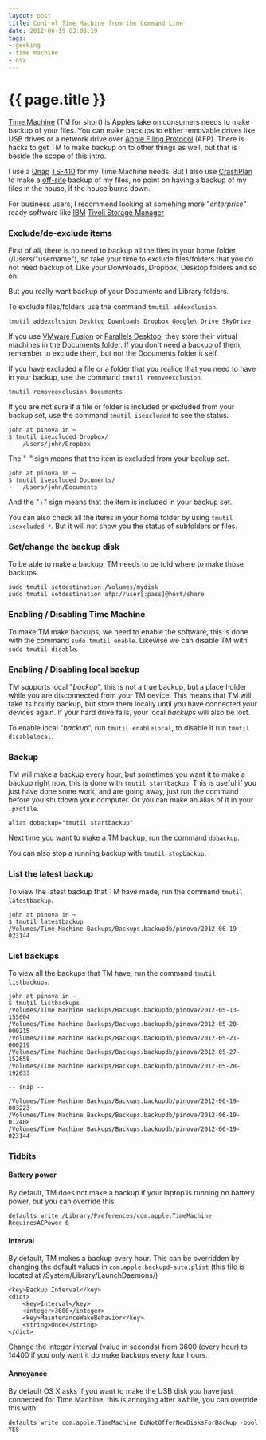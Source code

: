```yaml
---
layout: post
title: Control Time Machine from the Command Line
date: 2012-06-19 03:08:19
tags:
- geeking
- time machine
- osx
---
```


{{ page.title }}
================

[Time Machine](http://en.wikipedia.org/wiki/Time_Machine_%28Mac_OS%29) (TM for short) is Apples take on consumers needs to make backup of your files. You can make backups to either removable drives like USB drives or a network drive over [Apple Filing Protocol](http://en.wikipedia.org/wiki/Apple_Filing_Protocol) (AFP). There is hacks to get TM to make backup on to other things as well, but that is beside the scope of this intro.

I use a [Qnap](http://www.qnap.com/) [TS-410](http://www.qnap.com/en/index.php?lang=en&sn=822&c=351&sc=514&t=522&n=3388) for my Time Machine needs. But I also use [CrashPlan](http://www.crashplan.com) to make a [off-site](http://en.wikipedia.org/wiki/Off-site_data_protection) backup of my files, no point on having a backup of my files in the house, if the house burns down.

For business users, I recommend looking at somehing more "*enterprise*" ready software like [IBM](http://www.ibm.com/) [Tivoli Storage Manager](http://www-01.ibm.com/software/tivoli/products/storage-mgr/)

### Exclude/de-exclude items

First of all, there is no need to backup all the files in your home folder (/Users/"username"), so take your time to exclude files/folders that you do not need backup of. Like your Downloads, Dropbox, Desktop folders and so on. 

But you really want backup of your Documents and Library folders.

To exclude files/folders use the command `tmutil addexclusion`.

	tmutil addexclusion Desktop Downloads Dropbox Google\ Drive SkyDrive
	
If you use [VMware Fusion](http://www.vmware.com/products/fusion/overview.html) or [Parallels Desktop](http://www.parallels.com/products/desktop/), they store their virtual machines in the Documents folder. If you don't need a backup of them, remember to exclude them, but not the Documents folder it self.

If you have excluded a file or a folder that you realice that you need to have in your backup, use the command `tmutil removeexclusion`.
	
	tmutil removeexclusion Documents
	
If you are not sure if a file or folder is included or excluded from your backup set, use the command `tmutil isexcluded` to see the status.
	
	john at pinova in ~
	$ tmutil isexcluded Dropbox/
	-	/Users/john/Dropbox

The "-" sign means that the item is excluded from your backup set.

	john at pinova in ~
	$ tmutil isexcluded Documents/
	+	/Users/john/Documents
	
And the "+" sign means that the item is included in your backup set.

You can also check all the items in your home folder by using `tmutil isexcluded *`. But it will not show you the status of subfolders or files.

### Set/change the backup disk

To be able to make a backup, TM needs to be told where to make those backups.

	sudo tmutil setdestination /Volumes/mydisk
	sudo tmutil setdestination afp://user[:pass]@host/share

### Enabling / Disabling Time Machine

To make TM make backups, we need to enable the software, this is done with the command `sudo tmutil enable`. Likewise we can disable TM with `sudo tmutil disable`.

### Enabling / Disabling local backup

TM supports local "*backup*", this is not a true backup, but a place holder while you are disconnected from your TM device. This means that TM will take its hourly backup, but store them locally until you have connected your devices again. If your hard drive fails, your local *backups* will also be lost.

To enable local "*backup*", run `tmutil enablelocal`, to disable it run `tmutil disablelocal`. 

### Backup

TM will make a backup every hour, but sometimes you want it to make a backup right now, this is done with `tmutil startbackup`. This is useful if you just have done some work, and are going away, just run the command before you shutdown your computer. Or you can make an alias of it in your `.profile`.

	alias dobackup="tmutil startbackup"

Next time you want to make a TM backup, run the command `dobackup`.

You can also stop a running backup with `tmutil stopbackup`.

### List the latest backup

To view the latest backup that TM have made, run the command `tmutil latestbackup`.

	john at pinova in ~
	$ tmutil latestbackup
	/Volumes/Time Machine Backups/Backups.backupdb/pinova/2012-06-19-023144
	
### List backups

To view all the backups that TM have, run the command `tmutil listbackups`.
	
	john at pinova in ~
	$ tmutil listbackups
	/Volumes/Time Machine Backups/Backups.backupdb/pinova/2012-05-13-155604
	/Volumes/Time Machine Backups/Backups.backupdb/pinova/2012-05-20-000215
	/Volumes/Time Machine Backups/Backups.backupdb/pinova/2012-05-21-000219
	/Volumes/Time Machine Backups/Backups.backupdb/pinova/2012-05-27-152658
	/Volumes/Time Machine Backups/Backups.backupdb/pinova/2012-05-28-192633

	-- snip --

	/Volumes/Time Machine Backups/Backups.backupdb/pinova/2012-06-19-003223
	/Volumes/Time Machine Backups/Backups.backupdb/pinova/2012-06-19-012408
	/Volumes/Time Machine Backups/Backups.backupdb/pinova/2012-06-19-023144
	
### Tidbits


#### Battery power

By default, TM does not make a backup if your laptop is running on battery power, but you can override this.

	defaults write /Library/Preferences/com.apple.TimeMachine RequiresACPower 0

#### Interval

By default, TM makes a backup every hour. This can be overridden by changing the default values in `com.apple.backupd-auto.plist` (this file is located at /System/Library/LaunchDaemons/)

	<key>Backup Interval</key>
	<dict>
		<key>Interval</key>
		<integer>3600</integer>
		<key>MaintenanceWakeBehavior</key>
		<string>Once</string>
	</dict>
	
Change the integer interval (value in seconds) from 3600 (every hour) to 14400 if you only want it do make backups every four hours.

#### Annoyance

By default OS X asks if you want to make the USB disk you have just connected for Time Machine, this is annoying after awhile, you can override this with:

	defaults write com.apple.TimeMachine DoNotOfferNewDisksForBackup -bool YES